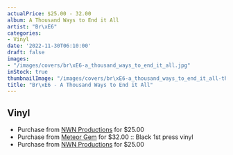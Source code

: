 ```yaml
---
actualPrice: $25.00 - 32.00
album: A Thousand Ways to End it All
artist: "Br\xE6"
categories:
- Vinyl
date: '2022-11-30T06:10:00'
draft: false
images:
- "/images/covers/br\xE6-a_thousand_ways_to_end_it_all.jpg"
inStock: true
thumbnailImage: "/images/covers/br\xE6-a_thousand_ways_to_end_it_all-thumb.jpg"
title: "Br\xE6 - A Thousand Ways to End it All"
---
```


## Vinyl
* Purchase from [NWN Productions](http://shop.nwnprod.com/index.php?route=product/product&path=75&product_id=15943&sort=pd.name&order=ASC) for $25.00
* Purchase from [Meteor Gem](https://meteor-gem.com/products/brae-a-thousand-ways-to-end-it-all) for $32.00 :: Black 1st press vinyl
* Purchase from [NWN Productions](http://shop.nwnprod.com/index.php?route=product/product&path=75&product_id=26566&sort=pd.name&order=ASC) for $25.00
